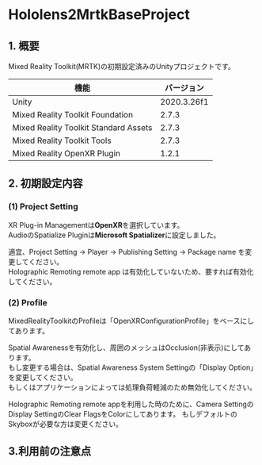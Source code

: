# Hololens2MrtkBaseProject
## 1. 概要
Mixed Reality Toolkit(MRTK)の初期設定済みのUnityプロジェクトです。

|  機能  |  バージョン  |
| ---- | ---- |
|  Unity  |  2020.3.26f1  |
|  Mixed Reality Toolkit Foundation  |  2.7.3  |
|  Mixed Reality Toolkit Standard Assets  |  2.7.3  |
|  Mixed Reality Toolkit Tools  |  2.7.3  |
|  Mixed Reality OpenXR Plugin  |  1.2.1  |

## 2. 初期設定内容
### (1) Project Setting
XR Plug-in Managementは**OpenXR**を選択しています。  
AudioのSpatialize Pluginは**Microsoft Spatializer**に設定しました。  

適宜、Project Setting -> Player -> Publishing Setting -> Package name を変更してください。   
Holographic Remoting remote app は有効化していないため、要すれば有効化してください。

### (2) Profile
MixedRealityToolkitのProfileは「OpenXRConfigurationProfile」をベースにしてあります。 

Spatial Awarenessを有効化し、周囲のメッシュはOcclusion(非表示)にしてあります。  
もし変更する場合は、Spatial Awareness System Settingの「Display Option」を変更してください。  
もしくはアプリケーションによっては処理負荷軽減のため無効化してください。

Holographic Remoting remote appを利用した時のために、Camera SettingのDisplay SettingのClear FlagsをColorにしてあります。
もしデフォルトのSkyboxが必要な方は変更ください。

## 3.利用前の注意点

